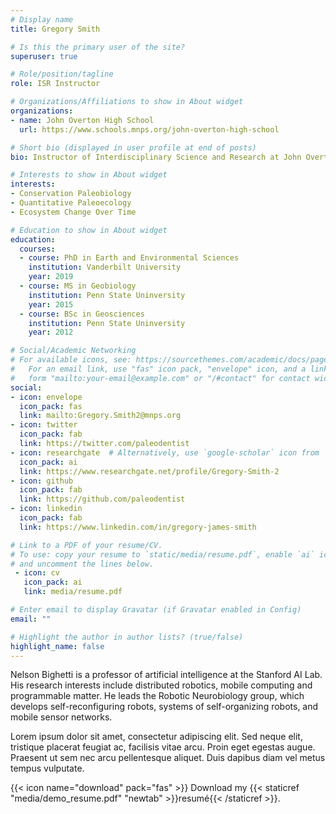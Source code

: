 ```yaml
---
# Display name
title: Gregory Smith

# Is this the primary user of the site?
superuser: true

# Role/position/tagline
role: ISR Instructor

# Organizations/Affiliations to show in About widget
organizations:
- name: John Overton High School
  url: https://www.schools.mnps.org/john-overton-high-school

# Short bio (displayed in user profile at end of posts)
bio: Instructor of Interdisciplinary Science and Research at John Overton High School. Backpacker, climber, and aspiring nerd.

# Interests to show in About widget
interests:
- Conservation Paleobiology
- Quantitative Paleoecology
- Ecosystem Change Over Time

# Education to show in About widget
education:
  courses:
  - course: PhD in Earth and Environmental Sciences
    institution: Vanderbilt University
    year: 2019
  - course: MS in Geobiology
    institution: Penn State Uninversity
    year: 2015
  - course: BSc in Geosciences
    institution: Penn State Uninversity
    year: 2012

# Social/Academic Networking
# For available icons, see: https://sourcethemes.com/academic/docs/page-builder/#icons
#   For an email link, use "fas" icon pack, "envelope" icon, and a link in the
#   form "mailto:your-email@example.com" or "/#contact" for contact widget.
social:
- icon: envelope
  icon_pack: fas
  link: mailto:Gregory.Smith2@mnps.org
- icon: twitter
  icon_pack: fab
  link: https://twitter.com/paleodentist
- icon: researchgate  # Alternatively, use `google-scholar` icon from `ai` icon pack
  icon_pack: ai
  link: https://www.researchgate.net/profile/Gregory-Smith-2
- icon: github
  icon_pack: fab
  link: https://github.com/paleodentist
- icon: linkedin
  icon_pack: fab
  link: https://www.linkedin.com/in/gregory-james-smith

# Link to a PDF of your resume/CV.
# To use: copy your resume to `static/media/resume.pdf`, enable `ai` icons in `params.toml`, 
# and uncomment the lines below.
 - icon: cv
   icon_pack: ai
   link: media/resume.pdf

# Enter email to display Gravatar (if Gravatar enabled in Config)
email: ""

# Highlight the author in author lists? (true/false)
highlight_name: false
---
```


Nelson Bighetti is a professor of artificial intelligence at the Stanford AI Lab. His research interests include distributed robotics, mobile computing and programmable matter. He leads the Robotic Neurobiology group, which develops self-reconfiguring robots, systems of self-organizing robots, and mobile sensor networks.

Lorem ipsum dolor sit amet, consectetur adipiscing elit. Sed neque elit, tristique placerat feugiat ac, facilisis vitae arcu. Proin eget egestas augue. Praesent ut sem nec arcu pellentesque aliquet. Duis dapibus diam vel metus tempus vulputate.

{{< icon name="download" pack="fas" >}} Download my {{< staticref "media/demo_resume.pdf" "newtab" >}}resumé{{< /staticref >}}.
